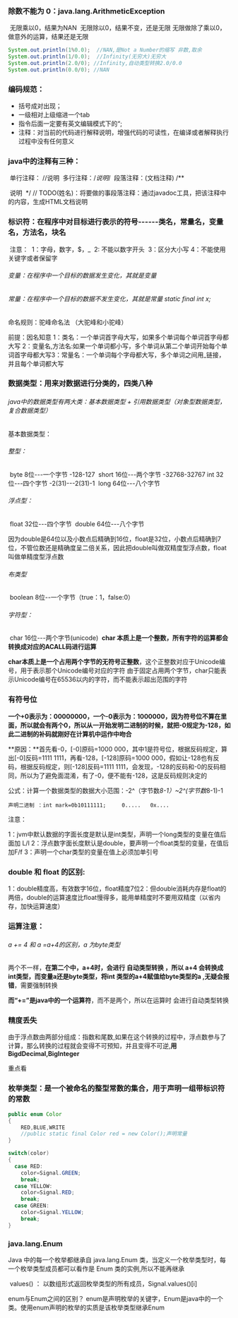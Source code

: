 ### 除数不能为 0：java.lang.ArithmeticException

​		无限乘以0，结果为NAN
​		无限除以0，结果不变，还是无限
​		无限做除了乘以0，做意外的运算，结果还是无限

```java
System.out.println(1%0.0);  //NAN,是Not a Number的缩写 非数,取余	
System.out.println(1/0.0);  //Infinity(无穷大)无穷大
System.out.println(2.0/0); //Infinity,自动类型转换2.0/0.0
System.out.println(0.0/0); //NAN
```

### 编码规范：

- 括号成对出现；
- 一级相对上级缩进一个tab
- 指令后面一定要有英文编辑模式下的“;
- 注释：对当前的代码进行解释说明，增强代码的可读性，在编译或者解释执行过程中没有任何意义

### java中的注释有三种：

​	单行注释： //说明
​	多行注释：/*说明*/
​	段落注释：(文档注释)
​			/**

​				说明
​			*/
 // TODO(姓名)：将要做的事
​段落注释：通过javadoc工具，把该注释中的内容，生成HTML文档说明

### 标识符：在程序中对目标进行表示的符号------类名，常量名，变量名，方法名，块名

​	注意：
​		1：字母，数字，$，_
​		2:  不能以数字开头
​		3：区分大小写
​		4：不能使用关键字或者保留字

###### 变量：在程序中一个目标的数据发生变化，其就是变量

###### 常量：在程序中一个目标的数据不发生变化，其就是常量 static final int x;

命名规则：驼峰命名法	（大驼峰和小驼峰）

前提：因名知意
​		1：类名：一个单词首字母大写，如果多个单词每个单词首字母都大写
​		2：变量名,方法名:如果一个单词都小写，多个单词从第二个单词开始每个单词首字母都大写
​		3：常量名：一个单词每个字母都大写，多个单词之间用_链接，并且每个单词都大写
​		

### 数据类型：用来对数据进行分类的，四类八种

###### 	java中的数据类型有两大类：基本数据类型  +  引用数据类型（对象型数据类型，复合数据类型）

基本数据类型：

###### 		整型：

​			byte  8位---一个字节  -128-127
​			short 16位---两个字节	-32768-32767
​			int   32位---四个字节 -2(31)---2(31)-1
​			long  64位---八个字节  

###### 		浮点型：

​			float 32位---四个字节
​			double 64位---八个字节

因为double是64位以及小数点后精确到16位，float是32位，小数点后精确到7位，不管位数还是精确度呈二倍关系，因此把double叫做双精度型浮点数，float叫做单精度型浮点数

###### 		布类型	

​			boolean  8位--一个字节（true：1，false:0）

###### 		字符型：

​			char 16位---两个字节(unicode)
​			**char 本质上是一个整数，所有字符的运算都会转换成对应的ACALL码进行运算**

**char本质上是一个占用两个字节的无符号正整数**，这个正整数对应于Unicode编号，用于表示那个Unicode编号对应的字符
由于固定占用两个字节，char只能表示Unicode编号在65536以内的字符，而不能表示超出范围的字符



### 有符号位

**一个+0表示为：00000000，一个-0表示为：1000000，因为符号位不算在里面，所以就会有两个0，所以从一开始发明二进制的时候，就把-0规定为-128，如此二进制的补码就刚好在计算机中运作中吻合**

**原因：**首先看-0，[-0]原码=1000 000，其中1是符号位，根据反码规定，算出[-0]反码=1111 1111，再看-128，[-128]原码=1000 000，假如让-128也有反码，根据反码规定，则[-128]反码=1111 1111，会发现，-128的反码和-0的反码相同，所以为了避免面混淆，有了-0，便不能有-128，这是反码规则决定的

公式：计算一个数据类型的数据大小范围：-2^（字节数*8-1）~2^(字节数*8-1)-1

	声明二进制 ：int mark=0b10111111;     0.....   0x.... 

注意：	

​	    1：jvm中默认数据的字面长度是默认是int类型，声明一个long类型的变量在值后面加 L/l
​		2：浮点数字面长度默认是double，要声明一个float类型的变量，在值后加F/f
​		3：声明一个char类型的变量在值上必须加单引号
​

### double 和 float 的区别:

1：double精度高，有效数字16位，float精度7位
​2：但double消耗内存是float的两倍，double的运算速度比float慢得多，能用单精度时不要用双精度（以省内存，加快运算速度）

### 运算注意：

###### a += 4 和 a =a+4的区别，a 为byte类型

两个不一样，**在第二个中，a+4时，会进行 自动类型转换 ，所以 a+4 会转换成int类型，而变量a还是byte类型，将int 类型的a+4赋值给byte类型的a ,无疑会报错**，需要强制转换

 **而“+=”是java中的一个运算符**，而不是两个，所以在运算时 会进行自动类型转换

### 精度丢失

​	由于浮点数由两部分组成：指数和尾数,如果在这个转换的过程中，浮点数参与了计算，那么转换的过程就会变得不可预知，并且变得不可逆,**用BigdDecimal,BigInteger**

重点看

### 枚举类型：是一个被命名的整型常数的集合，用于声明一组带标识符的常数

```java
public enum Color
{
	RED,BLUE,WRITE
	//public static final Color red = new Color();声明常量
}

switch(color)
{
  case RED:
    color=Signal.GREEN;
    break;
  case YELLOW:
    color=Signal.RED;
    break;
  case GREEN:
    color=Signal.YELLOW;
    break;
}
```



### java.lang.Enum

Java 中的每一个枚举都继承自 java.lang.Enum 类，当定义一个枚举类型时，每一个枚举类型成员都可以看作是 Enum 类的实例,所以不能再继承

​	values() ： 以数组形式返回枚举类型的所有成员，Signal.values()[i]

enum与Enum之间的区别？
	enum是声明枚举的关键字，Enum是java中的一个类。使用enum声明的枚举的实质是该枚举类型继承Enum
		  



